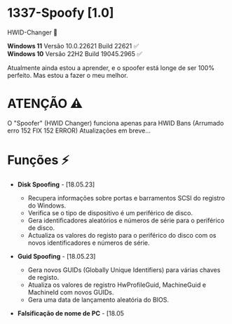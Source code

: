 # 1337-Spoofy [1.0]

HWID-Changer 🔑︎

**Windows 11** Versão 10.0.22621 Build 22621 ✅                                      
**Windows 10** Versão 22H2 Build 19045.2965 ✅

Atualmente ainda estou a aprender, e o spoofer está longe de ser 100% perfeito. Mas estou a fazer o meu melhor. 


# ATENÇÃO ⚠️
O "Spoofer" (HWID Changer) funciona apenas para HWID Bans (Arrumado erro 152 FIX 152 ERROR)
Atualizações em breve...



# Funções ⚡
+ **Disk Spoofing** - [18.05.23]                           
    - Recupera informações sobre portas e barramentos SCSI do registro do Windows.                           
    - Verifica se o tipo de dispositivo é um periférico de disco.                           
    - Gera identificadores aleatórios e números de série para o periférico de disco.                                                 
    - Actualiza os valores do registo para o periférico do disco com os novos identificadores e números de série.
                                            
+ **Guid Spoofing** - [18.05.23]                           
    - Gera novos GUIDs (Globally Unique Identifiers) para várias chaves de registo.                           
    - Atualiza os valores de registro HwProfileGuid, MachineGuid e MachineId com novos GUIDs.                           
    - Gera uma data de lançamento aleatória do BIOS.                           
                                            
+ **Falsificação de nome de PC** - [18.05

